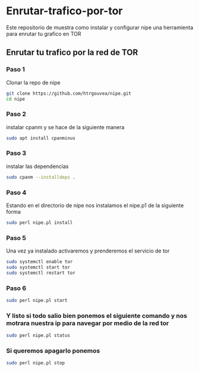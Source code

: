 # Enrutar-trafico-por-tor
Este repositorio de muestra como instalar y configurar nipe una herramienta para enrutar tu grafico en TOR

## Enrutar tu trafico por la red de TOR

### Paso 1 

Clonar la repo de nipe  

```bash
git clone https://github.com/htrgouvea/nipe.git
cd nipe
```
### Paso 2

instalar cpanm y se hace de la siguiente manera 

```bash
sudo apt install cpanminus                                                                                
```

### Paso 3 

instalar las dependencias

```bash
sudo cpanm --installdeps .                                                                             
```

### Paso 4

Estando en el directorio de nipe nos instalamos el nipe.p1 de la siguiente forma

```bash
sudo perl nipe.pl install                                                                       
```

### Paso 5 

Una vez ya instalado activaremos y prenderemos el servicio de tor

```bash
sudo systemctl enable tor
sudo systemctl start tor
sudo systemctl restart tor                                                                       
```

### Paso 6 

```bash
sudo perl nipe.pl start                                                                   
```

### Y listo si todo salio bien ponemos el siguiente comando y nos motrara nuestra ip para navegar por medio de la red tor

```bash
sudo perl nipe.pl status                                                                   
```
### Si queremos apagarlo ponemos 

```bash
sudo perl nipe.pl stop                                                                   
```
